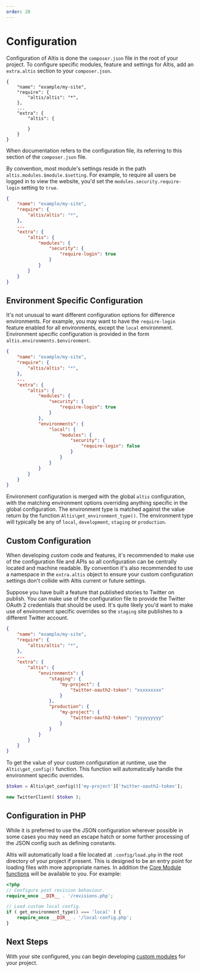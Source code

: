 ```yaml
---
order: 20
---
```

# Configuration

Configuration of Altis is done the `composer.json` file in the root of your project. To configure specific modules, feature and settings for Altis, add an `extra.altis` section to your `composer.json`.

```
{
	"name": "example/my-site",
	"require": {
		"altis/altis": "*",
	},
	...
	"extra": {
		"altis": {

		}
	}
}

```

When documentation refers to the configuration file, its referring to this section of the `composer.json` file.

By convention, most module's settings reside in the path `altis.modules.$module.$setting`. For example, to require all users be logged in to view the website, you'd set the `modules.security.require-login` setting to `true`.

```json
{
	"name": "example/my-site",
	"require": {
		"altis/altis": "*",
	},
	...
	"extra": {
		"altis": {
			"modules": {
				"security": {
					"require-login": true
				}
			}
		}
	}
}
```

## Environment Specific Configuration

It's not unusual to want different configuration options for difference environments. For example, you may want to have the `require-login` feature enabled for all environments, except the `local` environment. Environment specific configuration is provided in the form `altis.environments.$environment`.

```json
{
	"name": "example/my-site",
	"require": {
		"altis/altis": "*",
	},
	...
	"extra": {
		"altis": {
			"modules": {
				"security": {
					"require-login": true
				}
			},
			"environments": {
				"local": {
					"modules": {
						"security": {
							"require-login": false
						}
					}
				}
			}
		}
	}
}
```

Environment configuration is merged with the global `altis` configuration, with the matching environment options overriding anything specific in the global configuration. The environment type is matched against the value return by the function `Altis\get_environment_type()`. The environment type will typically be any of `local`, `development`, `staging` or `production`.

## Custom Configuration

When developing custom code and features, it's recommended to make use of the configuration file and APIs so all configuration can be centrally located and machine readable. By convention it's also recommended to use a namespace in the `extra.altis` object to ensure your custom configuration settings don't collide with Altis current or future settings.

Suppose you have built a feature that published stories to Twitter on publish. You can make use of the configuration file to provide the Twitter OAuth 2 credentials that should be used. It's quite likely you'd want to make use of environment specific overrides so the `staging` site publishes to a different Twitter account.

```json
{
	"name": "example/my-site",
	"require": {
		"altis/altis": "*",
	},
	...
	"extra": {
		"altis": {
			"environments": {
				"staging": {
					"my-project": {
						"twitter-oauth2-token": "xxxxxxxxx"
					}
				},
				"production": {
					"my-project": {
						"twitter-oauth2-token": "yyyyyyyyy"
					}
				}
			}
		}
	}
}
```

To get the value of your custom configuration at runtime, use the `Altis\get_config()` function. This function will automatically handle the environment specific overrides.

```php
$token = Altis\get_config()['my-project']['twitter-oauth2-token'];

new TwitterClient( $token );
```

## Configuration in PHP

While it is preferred to use the JSON configuration wherever possible in some cases you may need an escape hatch or some further processing of the JSON config such as defining constants.

Altis will automatically load a file located at `.config/load.php` in the root directory of your project if present. This is designed to be an entry point for loading files with more appropriate names. In addition the [Core Module functions](docs://core/README.md) will be available to you. For example:

```php
<?php
// Configure post revision behaviour.
require_once __DIR__ . '/revisions.php';

// Load custom local config.
if ( get_environment_type() === 'local' ) {
	require_once __DIR__ . '/local-config.php';
}
```


## Next Steps

With your site configured, you can begin developing [custom modules](custom-modules.md) for your project.
